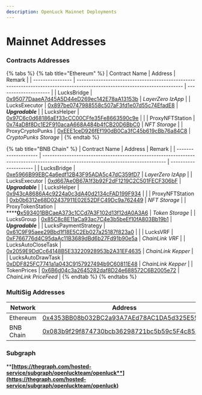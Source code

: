 ```yaml
---
description: OpenLuck Mainnet Deployments
---
```


# Mainnet Addresses

### **Contracts Addresses**

{% tabs %}
{% tab title="Ethereum" %}
| Contract Name    | Address                                                                                                                    | Remark                |
| ---------------- | -------------------------------------------------------------------------------------------------------------------------- | --------------------- |
| LucksBridge      | [0x95077DaaeA7d45A5D44eD269ec142E78aA13153b](https://etherscan.io/address/0x95077DaaeA7d45A5D44eD269ec142E78aA13153b#code) | _LayerZero lzApp_     |
| LucksExecutor    | [0x897be0747988558c507aF3fd1e07d55c74EfadE8](https://etherscan.io/address/0x897be0747988558c507aF3fd1e07d55c74EfadE8#code) | _**Upgradable**_      |
| LucksHelper      | [0x97C6c0d68186aEf33cCC00CFfe35Fe8663590c9e](https://etherscan.io/address/0x97C6c0d68186aEf33cCC00CFfe35Fe8663590c9e#code) |                       |
| ProxyNFTStation  | [0x74aD8f8Dc1E2F910acaA668A484b4fCB20D6BbC0](https://etherscan.io/address/0x74aD8f8Dc1E2F910acaA668A484b4fCB20D6BbC0#code) | _NFT Storage_         |
| ProxyCryptoPunks | [0xEEE1ceD926fEf190dB0Ca3fC45b619cBb76a84C8](https://etherscan.io/address/0xEEE1ceD926fEf190dB0Ca3fC45b619cBb76a84C8#code) | _CryptoPunks Storage_ |
{% endtab %}

{% tab title="BNB Chain" %}
| Contract Name        | Address                                                                                                                           | Remark                |
| -------------------- | --------------------------------------------------------------------------------------------------------------------------------- | --------------------- |
| LucksBridge          | [0xe5966B99EBC4a6edf12B43F95ADA5c47dC359fD7](https://bscscan.com/address/0xe5966B99EBC4a6edf12B43F95ADA5c47dC359fD7#code)         | _LayerZero lzApp_     |
| LucksExecutor        | [0xd667Ae0B67A1f3b92F2dF1219C2C501FECF306bF](https://bscscan.com/address/0xd667Ae0B67A1f3b92F2dF1219C2C501FECF306bF#code)         | _**Upgradable**_      |
| LucksHelper          | [0x943cA8686A4c9224a0c3dA40d2134cFAD199F934](https://bscscan.com/address/0x943cA8686A4c9224a0c3dA40d2134cFAD199F934#code)         |                       |
| ProxyNFTStation      | [0xb0b6312e68D02437911E02E52DFC49Dc9a762449](https://bscscan.com/address/0xb0b6312e68D02437911E02E52DFC49Dc9a762449#code)         | _NFT Storage_         |
| ProxyTokenStation    | ****[**0**x593401BBCaeA373c1CCd7A3F102d13f12dA0A3A6](https://bscscan.com/address/0x593401BBCaeA373c1CCd7A3F102d13f12dA0A3A6#code) | _Token Storage_       |
| LucksGroup           | [0x85C8c8E11aCa93ac7C4e3b5beEf10fA803Bb19b1](https://bscscan.com/address/0x85C8c8E11aCa93ac7C4e3b5beEf10fA803Bb19b1#code)         | _**Upgradable**_      |
| LucksPaymentStrategy | [0x61C9F95aee29Bbd1f18E5C2Eb027a25187f823a0](https://bscscan.com/address/0x61C9F95aee29Bbd1f18E5C2Eb027a25187f823a0#code)         |                       |
| LucksVRF             | [0xF766776d4C95daAc11B3689dBd6b27Fd91b90e5a](https://bscscan.com/address/0xF766776d4C95daAc11B3689dBd6b27Fd91b90e5a#code)         | _ChainLink VRF_       |
| LucksAutoCloseTask   | [0x2059E9DdCc64148B5E33220928953b2A31EF4635](https://bscscan.com/address/0x2059E9DdCc64148B5E33220928953b2A31EF4635#code)         | _ChainLink Kepper_    |
| LucksAutoDrawTask    | [0xDDF825FC7741a1a043C9157927494b9C60811E48](https://bscscan.com/address/0xDDF825FC7741a1a043C9157927494b9C60811E48#code)         | _ChainLink Kepper_    |
| TokenPrices          | [0x6B6d04c3a2645282daf8D24e688572C6B2005e72](https://bscscan.com/address/0x6B6d04c3a2645282daf8D24e688572C6B2005e72#code)         | _ChainLink PriceFeed_ |
{% endtab %}
{% endtabs %}

### **MultiSig Addresses**

| Network   | Address                                                                                                                      |
| --------- | ---------------------------------------------------------------------------------------------------------------------------- |
| Ethereum  | [0x4353BB08b032BC2a93A7AEd78AC1DA5d325E55EC](https://gnosis-safe.io/app/eth:0x4353BB08b032BC2a93A7AEd78AC1DA5d325E55EC/home) |
| BNB Chain | [0x083b9f29f874730bcb36298721bc5b59c5F4c853](https://gnosis-safe.io/app/bnb:0x083b9f29f874730bcb36298721bc5b59c5F4c853/home) |

### **Subgraph**

****[**https://thegraph.com/hosted-service/subgraph/openluckteam/openluck**](https://thegraph.com/hosted-service/subgraph/openluckteam/openluck)****
